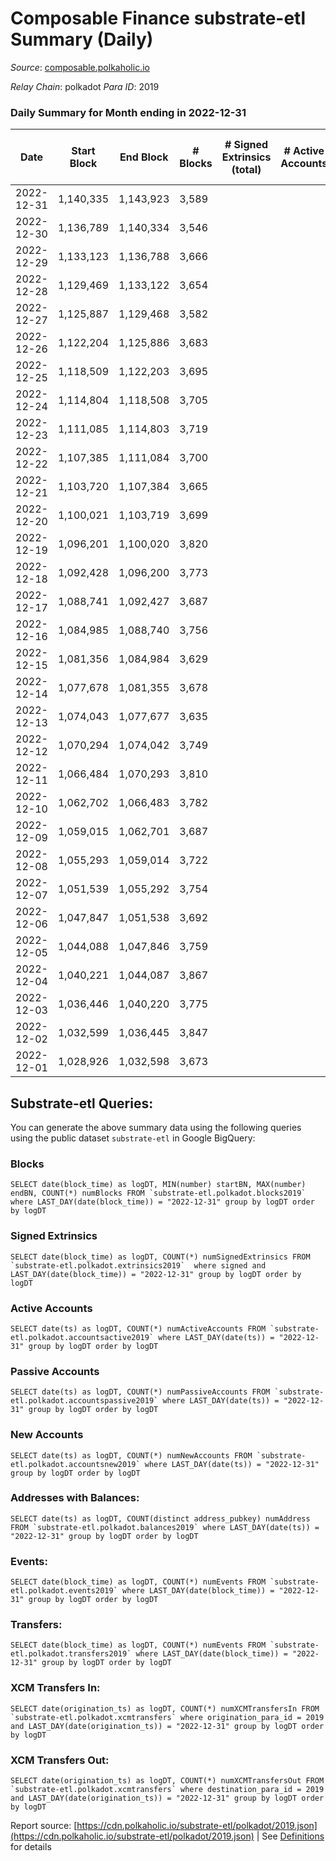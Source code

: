 # Composable Finance substrate-etl Summary (Daily)

_Source_: [composable.polkaholic.io](https://composable.polkaholic.io)

*Relay Chain*: polkadot
*Para ID*: 2019



### Daily Summary for Month ending in 2022-12-31


| Date | Start Block | End Block | # Blocks | # Signed Extrinsics (total) | # Active Accounts | # Passive | # New | # Addresses with Balances | # Events | # Transfers | # XCM Transfers In | # XCM Transfers Out | Issues | 
| ---- | ----------- | --------- | -------- | --------------------------- | ----------------- | --------- | ----- | ------------------------- | -------- | ----------- | ------------------ | ------------------- | ------ |
| 2022-12-31 | 1,140,335 | 1,143,923 | 3,589 |  |  |  |  | 7 | 7,180 |   |   |   |  |
| 2022-12-30 | 1,136,789 | 1,140,334 | 3,546 |  |  |  |  | 7 | 7,094 |   |   |   |  |
| 2022-12-29 | 1,133,123 | 1,136,788 | 3,666 |  |  |  |  | 7 | 7,334 |   |   |   |  |
| 2022-12-28 | 1,129,469 | 1,133,122 | 3,654 |  |  |  |  | 7 | 7,310 |   |   |   |  |
| 2022-12-27 | 1,125,887 | 1,129,468 | 3,582 |  |  |  |  | 7 | 7,166 |   |   |   |  |
| 2022-12-26 | 1,122,204 | 1,125,886 | 3,683 |  |  |  |  | 7 | 7,368 |   |   |   |  |
| 2022-12-25 | 1,118,509 | 1,122,203 | 3,695 |  |  |  |  | 7 | 7,392 |   |   |   |  |
| 2022-12-24 | 1,114,804 | 1,118,508 | 3,705 |  |  |  |  | 7 | 7,412 |   |   |   |  |
| 2022-12-23 | 1,111,085 | 1,114,803 | 3,719 |  |  |  |  | 7 | 7,440 |   |   |   |  |
| 2022-12-22 | 1,107,385 | 1,111,084 | 3,700 |  |  |  |  | 7 | 7,405 |   |   |   |  |
| 2022-12-21 | 1,103,720 | 1,107,384 | 3,665 |  |  |  |  | 7 | 7,332 |   |   |   |  |
| 2022-12-20 | 1,100,021 | 1,103,719 | 3,699 |  |  |  |  | 7 | 7,400 |   |   |   |  |
| 2022-12-19 | 1,096,201 | 1,100,020 | 3,820 |  |  |  |  | 7 | 7,642 |   |   |   |  |
| 2022-12-18 | 1,092,428 | 1,096,200 | 3,773 |  |  |  |  | 7 | 7,549 |   |   |   |  |
| 2022-12-17 | 1,088,741 | 1,092,427 | 3,687 |  |  |  |  | 7 | 7,376 |   |   |   |  |
| 2022-12-16 | 1,084,985 | 1,088,740 | 3,756 |  |  |  |  | 7 | 7,514 |   |   |   |  |
| 2022-12-15 | 1,081,356 | 1,084,984 | 3,629 |  |  |  |  | 7 | 7,260 |   |   |   |  |
| 2022-12-14 | 1,077,678 | 1,081,355 | 3,678 |  |  |  |  | 7 | 7,358 |   |   |   |  |
| 2022-12-13 | 1,074,043 | 1,077,677 | 3,635 |  |  |  |  | 7 | 7,272 |   |   |   |  |
| 2022-12-12 | 1,070,294 | 1,074,042 | 3,749 |  |  |  |  | 7 | 7,500 |   |   |   |  |
| 2022-12-11 | 1,066,484 | 1,070,293 | 3,810 |  |  |  |  | 7 | 7,622 |   |   |   |  |
| 2022-12-10 | 1,062,702 | 1,066,483 | 3,782 |  |  |  |  | 7 | 7,566 |   |   |   |  |
| 2022-12-09 | 1,059,015 | 1,062,701 | 3,687 |  |  |  |  | 7 | 7,376 |   |   |   |  |
| 2022-12-08 | 1,055,293 | 1,059,014 | 3,722 |  |  |  |  | 7 | 7,449 |   |   |   |  |
| 2022-12-07 | 1,051,539 | 1,055,292 | 3,754 |  |  |  |  | 7 | 7,510 |   |   |   |  |
| 2022-12-06 | 1,047,847 | 1,051,538 | 3,692 |  |  |  |  | 7 | 7,386 |   |   |   |  |
| 2022-12-05 | 1,044,088 | 1,047,846 | 3,759 |  |  |  |  | 7 | 7,520 |   |   |   |  |
| 2022-12-04 | 1,040,221 | 1,044,087 | 3,867 |  |  |  |  | 7 | 7,743 |   | 1  |   |  |
| 2022-12-03 | 1,036,446 | 1,040,220 | 3,775 |  |  |  |  | 7 | 7,552 |   |   |   |  |
| 2022-12-02 | 1,032,599 | 1,036,445 | 3,847 |  |  |  |  | 7 | 7,696 |   |   |   |  |
| 2022-12-01 | 1,028,926 | 1,032,598 | 3,673 |  |  |  |  | 7 | 7,348 |   |   |   |  |

## Substrate-etl Queries:
You can generate the above summary data using the following queries using the public dataset `substrate-etl` in Google BigQuery:


### Blocks
```
SELECT date(block_time) as logDT, MIN(number) startBN, MAX(number) endBN, COUNT(*) numBlocks FROM `substrate-etl.polkadot.blocks2019`  where LAST_DAY(date(block_time)) = "2022-12-31" group by logDT order by logDT
```


### Signed Extrinsics
```
SELECT date(block_time) as logDT, COUNT(*) numSignedExtrinsics FROM `substrate-etl.polkadot.extrinsics2019`  where signed and LAST_DAY(date(block_time)) = "2022-12-31" group by logDT order by logDT
```


### Active Accounts
```
SELECT date(ts) as logDT, COUNT(*) numActiveAccounts FROM `substrate-etl.polkadot.accountsactive2019` where LAST_DAY(date(ts)) = "2022-12-31" group by logDT order by logDT
```


### Passive Accounts
```
SELECT date(ts) as logDT, COUNT(*) numPassiveAccounts FROM `substrate-etl.polkadot.accountspassive2019` where LAST_DAY(date(ts)) = "2022-12-31" group by logDT order by logDT
```


### New Accounts
```
SELECT date(ts) as logDT, COUNT(*) numNewAccounts FROM `substrate-etl.polkadot.accountsnew2019` where LAST_DAY(date(ts)) = "2022-12-31" group by logDT order by logDT
```


### Addresses with Balances:
```
SELECT date(ts) as logDT, COUNT(distinct address_pubkey) numAddress FROM `substrate-etl.polkadot.balances2019` where LAST_DAY(date(ts)) = "2022-12-31" group by logDT order by logDT
```


### Events:
```
SELECT date(block_time) as logDT, COUNT(*) numEvents FROM `substrate-etl.polkadot.events2019` where LAST_DAY(date(block_time)) = "2022-12-31" group by logDT order by logDT
```


### Transfers:
```
SELECT date(block_time) as logDT, COUNT(*) numEvents FROM `substrate-etl.polkadot.transfers2019` where LAST_DAY(date(block_time)) = "2022-12-31" group by logDT order by logDT
```


### XCM Transfers In:
```
SELECT date(origination_ts) as logDT, COUNT(*) numXCMTransfersIn FROM `substrate-etl.polkadot.xcmtransfers` where origination_para_id = 2019 and LAST_DAY(date(origination_ts)) = "2022-12-31" group by logDT order by logDT
```


### XCM Transfers Out:
```
SELECT date(origination_ts) as logDT, COUNT(*) numXCMTransfersOut FROM `substrate-etl.polkadot.xcmtransfers` where destination_para_id = 2019 and LAST_DAY(date(origination_ts)) = "2022-12-31" group by logDT order by logDT
```



Report source: [https://cdn.polkaholic.io/substrate-etl/polkadot/2019.json](https://cdn.polkaholic.io/substrate-etl/polkadot/2019.json) | See [Definitions](/DEFINITIONS.md) for details
